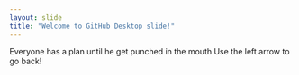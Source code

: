 ```yaml
---
layout: slide
title: "Welcome to GitHub Desktop slide!"
---
```


Everyone has a plan until he get punched in the mouth
Use the left arrow to go back!
